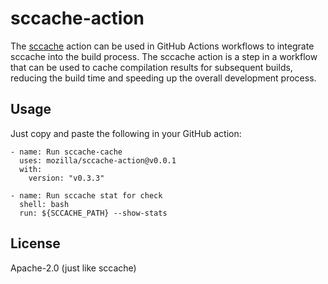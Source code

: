 # sccache-action

The [sccache](https://github.com/mozilla/sccache/
) action can be used in GitHub Actions workflows to integrate sccache into the build process. The sccache action is a step in a workflow that can be used to cache compilation results for subsequent builds, reducing the build time and speeding up the overall development process.


## Usage

Just copy and paste the following in your GitHub action:

```
- name: Run sccache-cache
  uses: mozilla/sccache-action@v0.0.1
  with:
    version: "v0.3.3"

- name: Run sccache stat for check
  shell: bash
  run: ${SCCACHE_PATH} --show-stats
```

## License

Apache-2.0 (just like sccache)
